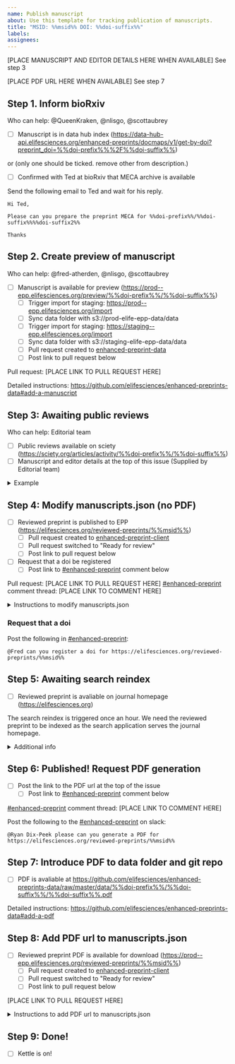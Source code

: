 ```yaml
---
name: Publish manuscript
about: Use this template for tracking publication of manuscripts.
title: "MSID: %%msid%% DOI: %%doi-suffix%%"
labels: 
assignees: 
---
```


[PLACE MANUSCRIPT AND EDITOR DETAILS HERE WHEN AVAILABLE] See step 3

[PLACE PDF URL HERE WHEN AVAILABLE] See step 7

## Step 1. Inform bioRxiv

Who can help: @QueenKraken, @nlisgo, @scottaubrey

- [ ] Manuscript is in data hub index (https://data-hub-api.elifesciences.org/enhanced-preprints/docmaps/v1/get-by-doi?preprint_doi=%%doi-prefix%%%2F%%doi-suffix%%)

or (only one should be ticked. remove other from description.)

- [ ] Confirmed with Ted at bioRxiv that MECA archive is available

Send the following email to Ted and wait for his reply.

```
Hi Ted,

Please can you prepare the preprint MECA for %%doi-prefix%%/%%doi-suffix%%%%doi-suffix2%%

Thanks
```

## Step 2. Create preview of manuscript

Who can help: @fred-atherden, @nlisgo, @scottaubrey

- [ ] Manuscript is available for preview (https://prod--epp.elifesciences.org/preview/%%doi-prefix%%/%%doi-suffix%%)
    - [ ] Trigger import for staging: https://prod--epp.elifesciences.org/import
    - [ ] Sync data folder with s3://prod-elife-epp-data/data
    - [ ] Trigger import for staging: https://staging--epp.elifesciences.org/import
    - [ ] Sync data folder with s3://staging-elife-epp-data/data
    - [ ] Pull request created to [enhanced-preprint-data](https://github.com/elifesciences/enhanced-preprints-data/pulls)
    - [ ] Post link to pull request below

Pull request: [PLACE LINK TO PULL REQUEST HERE]

Detailed instructions: https://github.com/elifesciences/enhanced-preprints-data#add-a-manuscript

## Step 3: Awaiting public reviews

Who can help: Editorial team

- [ ] Public reviews available on sciety (https://sciety.org/articles/activity/%%doi-prefix%%/%%doi-suffix%%)
- [ ] Manuscript and editor details at the top of this issue (Supplied by Editorial team)

<details>
<summary>Example</summary>

```
"msas": "Genetics and Genomics", "Neuroscience"
"msid": "84628"
"version": "1"
"preprintDoi": "10.1101/2022.10.28.514241"
"articleType": "Reviewed Preprint"
"status": "Published from the original preprint after peer review and assessment by eLife."

"Reviewed Preprint posted": "2023-01-02"
"Sent for peer review": "2022-10-28"
"Posted to bioRxiv": "2022-11-21" (link: "Go to bioRxiv": "https://www.biorxiv.org/content/10.1101/2022.10.28.514241v1")

Editors:
Reviewing Editor
Michael B Eisen
University of California, Berkeley, United States
Senior Editor
Michael B Eisen
University of California, Berkeley, United States
```

</details>

## Step 4: Modify manuscripts.json (no PDF)

- [ ] Reviewed preprint is published to EPP (https://elifesciences.org/reviewed-preprints/%%msid%%)
    - [ ] Pull request created to [enhanced-preprint-client](https://github.com/elifesciences/enhanced-preprints-client/pulls)
    - [ ] Pull request switched to "Ready for review"
    - [ ] Post link to pull request below
- [ ] Request that a doi be registered
    - [ ] Post link to [#enhanced-preprint](https://elifesciences.slack.com/archives/C03EVJSUA77) comment below

Pull request: [PLACE LINK TO PULL REQUEST HERE]
[#enhanced-preprint](https://elifesciences.slack.com/archives/C03EVJSUA77) comment thread: [PLACE LINK TO COMMENT HERE]

<details>
<summary>Instructions to modify manuscripts.json</summary>

- Visit: https://github.com/elifesciences/enhanced-preprints-client/actions/workflows/publish-manuscript.yaml
- Click: Run workflow
- Complete the form and click "Run workflow"
- A successful run should result in a new pull request at https://github.com/elifesciences/enhanced-preprints-client/pulls
- Open the pull request and click the "Ready for review" button to trigger tests
- Once the tests pass and you are happy with the changes the PR can be merged

Example pull request: https://github.com/elifesciences/enhanced-preprints-client/pull/334/files

Once the pull request is merged in it should be available a few minutes later.

</details>

### Request that a doi

Post the following in [#enhanced-preprint](https://elifesciences.slack.com/archives/C03EVJSUA77):

```
@Fred can you register a doi for https://elifesciences.org/reviewed-preprints/%%msid%%
```

## Step 5: Awaiting search reindex

- [ ] Reviewed preprint is avaliable on journal homepage (https://elifesciences.org)

The search reindex is triggered once an hour. We need the reviewed preprint to be indexed as the search application serves the journal homepage.

<details>
<summary>Additional info</summary>

If needed, the jenkins pipeline to reindex search can be triggered sooner.

https://alfred.elifesciences.org/job/process/job/process-reindex-reviewed-preprints/

</details>

## Step 6: Published! Request PDF generation

- [ ] Post the link to the PDF url at the top of the issue
    - [ ] Post link to [#enhanced-preprint](https://elifesciences.slack.com/archives/C03EVJSUA77) comment below

[#enhanced-preprint](https://elifesciences.slack.com/archives/C03EVJSUA77) comment thread: [PLACE LINK TO COMMENT HERE]

Post the following to the [#enhanced-preprint](https://elifesciences.slack.com/archives/C03EVJSUA77) on slack:

```
@Ryan Dix-Peek please can you generate a PDF for https://elifesciences.org/reviewed-preprints/%%msid%%
```

## Step 7: Introduce PDF to data folder and git repo

- [ ] PDF is avaliable at https://github.com/elifesciences/enhanced-preprints-data/raw/master/data/%%doi-prefix%%/%%doi-suffix%%/%%doi-suffix%%.pdf

Detailed instructions: https://github.com/elifesciences/enhanced-preprints-data#add-a-pdf

## Step 8: Add PDF url to manuscripts.json

- [ ] Reviewed preprint PDF is available for download (https://prod--epp.elifesciences.org/reviewed-preprints/%%msid%%)
    - [ ] Pull request created to [enhanced-preprint-client](https://github.com/elifesciences/enhanced-preprints-client/pulls)
    - [ ] Pull request switched to "Ready for review"
    - [ ] Post link to pull request below

[PLACE LINK TO PULL REQUEST HERE]

<details>
<summary>Instructions to add PDF url to manuscripts.json</summary>

- Visit: https://github.com/elifesciences/enhanced-preprints-client/actions/workflows/add-pdf-url-to-manuscript.yaml
- Click: Run workflow
- Complete the form and click "Run workflow"
- A successful run should result in a new pull request at https://github.com/elifesciences/enhanced-preprints-client/pulls
- Open the pull request and click the "Ready for review" button to trigger tests
- Once the tests pass and you are happy with the changes the PR can be merged

Example pull request: https://github.com/elifesciences/enhanced-preprints-client/pull/397/files

Once the pull request is merged in it should be available a few minutes later.

</details>

## Step 9: Done!

- [ ] Kettle is on!
